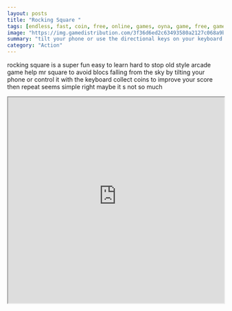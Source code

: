 ```yaml
---
layout: posts
title: "Rocking Square "
tags: [endless, fast, coin, free, online, games, oyna, game, free, games, play, play, games]
image: "https://img.gamedistribution.com/3f36d6ed2c63493580a2127c068a9be4-512x512.jpeg"
summary: "tilt your phone or use the directional keys on your keyboard  free online games oyna game free games play play games"
category: "Action"
---
```


rocking square is a super fun easy to learn hard to stop old style arcade game help mr square to avoid blocs falling from the sky by tilting your phone or control it with the keyboard collect coins to improve your score then repeat seems simple right maybe it s not so much

<iframe width="100%" height="480px;" src="https://html5.gamedistribution.com/3f36d6ed2c63493580a2127c068a9be4/"></iframe>